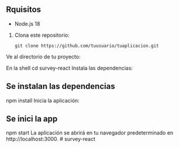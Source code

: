 ## Rquisitos
- Node.js 18 

1. Clona este repositorio:

   ```shell
   git clone https://github.com/tuusuario/tuaplicacion.git
Ve al directorio de tu proyecto:

En la shell
cd survey-react
Instala las dependencias:

## Se instalan las dependencias
npm install
Inicia la aplicación:

## Se inici la app
npm start
La aplicación se abrirá en tu navegador predeterminado en http://localhost:3000.
#   s u r v e y - r e a c t  
 